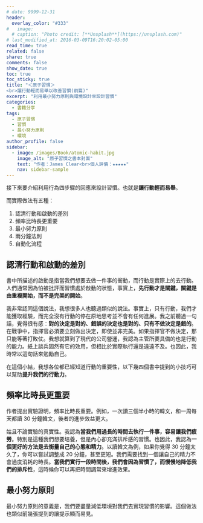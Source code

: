 ```yaml
---
# date: 9999-12-31
header:
  overlay_color: "#333"
#   image: 
  # caption: "Photo credit: [**Unsplash**](https://unsplash.com)"
# last_modified_at: 2016-03-09T16:20:02-05:00
read_time: true
related: false
share: true
comments: false
show_date: true
toc: true
toc_sticky: true
title: "＜原子習慣＞
<br>讓行動輕而易舉以改善習慣(前篇)"
excerpt: "利用最小努力原則與環境設計來設計習慣"
categories:
  - 書籍分享
tags:
  - 原子習慣
  - 習慣
  - 最小努力原則
  - 環境
author_profile: false
sidebar:
  - image: /images/Book/atomic-habit.jpg
    image_alt: "原子習慣之書本封面"
    text: "作者：James Clear<br>個人評價：★★★★★"
    nav: sidebar-sample
---
```

接下來要介紹利用行為四步驟的回應來設計習慣。也就是**讓行動輕而易舉**。

而實際做法有五種：
1. 認清行動和啟動的差別
2. 頻率比時長更重要
3. 最小努力原則
4. 兩分鐘法則
5. 自動化流程

## 認清行動和啟動的差別
書中所描述的啟動是指當我們想要去做一件事的衝動，而行動是實際上的去行動。人們通常因為怕被批評而習慣處於啟動的狀態，事實上，**先行動才是關鍵，關鍵是由重複開始，而不是完美的開始**。

我非常認同這個說法，我想很多人也聽過類似的說法。事實上，只有行動，我們才能獲取經驗，而完全沒有行動的停在原地思考並不會有任何進展。我之前聽過一句話，覺得很有感：**對的決定是對的、錯誤的決定也是對的、只有不做決定是錯的**。在戰爭中，指揮官必須要立刻做出決定，即使並非完美。如果指揮官不做決定，那只能等著打敗仗。我想就算到了現代的公司營運，我認為主管所要具備的也是行動的能力。紙上談兵固然有它的效用，但相比於實際執行還是遠遠不及。也因此，我時常以這句話來勉勵自己。

在這個小結，我想各位都已經知道行動的重要性，以下幾四個書中提到的小技巧可以幫助**提升我們的行動力**。

## 頻率比時長更重要
作者提出實驗證明，頻率比時長重要。例如，一次讀三個半小時的韓文，和一周每天都讀 30 分鐘韓文，後者的進步效益更大。

姑且不論實驗的真實性。我認為**當我們用過長的時間去執行一件事，容易讓我們疲勞**。特別是這種我們想要培養，但是內心卻充滿排斥感的習慣。也因此，我認為**一個更好的方法是去衡量自己的心態和精力**。以讀韓文為例，如果你覺得 30 分鐘太久了，你可以嘗試調整成 20 分鐘，甚至更短。我們需要找到一個讓自己的精力不會過度消耗的時長。**當我們實行一段時間後，我們會因為習慣了，而慢慢地降低我們的排斥性**，這時候你可以再把時間調常來增進效果。

## 最小努力原則
最小努力原則的意義是，我們要盡量減低環境對我們去實現習慣的影響。這個做法也類似前幾張提到的讓提示顯而易見。
